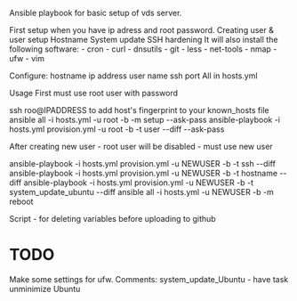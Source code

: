 Ansible playbook for basic setup of vds server.

First setup when you have ip adress and root password.
    Creating user & user setup
    Hostname
    System update
    SSH hardening
It will also install the following software:
      - cron
      - curl
      - dnsutils
      - git
      - less
      - net-tools
      - nmap
      - ufw
      - vim

Configure:
    hostname
    ip address
    user name
    ssh port
All in hosts.yml

Usage
First must use root user with password

ssh roo@IPADDRESS
    to add host's fingerprint to your known_hosts file
ansible all -i hosts.yml -u root -b -m setup --ask-pass
ansible-playbook -i hosts.yml provision.yml -u root -b -t user --diff --ask-pass

After creating new user - root user will be disabled - must use new user 

ansible-playbook -i hosts.yml provision.yml -u NEWUSER -b -t ssh --diff
ansible-playbook -i hosts.yml provision.yml -u NEWUSER -b -t hostname --diff
ansible-playbook -i hosts.yml provision.yml -u NEWUSER -b -t system_update_ubuntu --diff
ansible all -i hosts.yml -u NEWUSER -b -m reboot

Script - for deleting variables before uploading to github

# TODO
Make some settings for ufw. 
Comments:
system_update_Ubuntu - have task unminimize Ubuntu
